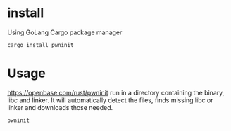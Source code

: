 # install
Using GoLang Cargo package manager
```sh
cargo install pwninit
```
# Usage
https://openbase.com/rust/pwninit
run in a directory containing the binary, libc and linker. It will automatically detect the files, finds missing libc or linker and downloads those needed.
```sh
pwninit
```

